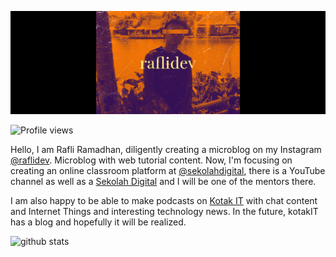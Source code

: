 ![](https://raw.githubusercontent.com/raflidev/raflidev/master/image/github-profile.jpg)

![Profile views](https://gpvc.arturio.dev/raflidev)

Hello, I am Rafli Ramadhan, diligently creating a microblog on my Instagram [@raflidev](https://instagram.com/raflidev). Microblog with web tutorial content. Now, I'm focusing on creating an online classroom platform at [@sekolahdigital](https://github.com/sekolahdigital), there is a YouTube channel as well as a [Sekolah Digital](https://www.youtube.com/channel/UCgt-sNzkXmyuRtoitRUo60g) and I will be one of the mentors there.

I am also happy to be able to make podcasts on [Kotak IT](https://kotakitpodcast.xyz/) with chat content and Internet Things and interesting technology news. In the future, kotakIT has a blog and hopefully it will be realized.

![github stats](https://github-readme-stats.vercel.app/api?username=raflidev&show_icons=true)

<!--
**raflidev/raflidev** is a ✨ _special_ ✨ repository because its `README.md` (this file) appears on your GitHub profile.

Here are some ideas to get you started:

- 🔭 I’m currently working on ...
- 🌱 I’m currently learning ...
- 👯 I’m looking to collaborate on ...
- 🤔 I’m looking for help with ...
- 💬 Ask me about ...
- 📫 How to reach me: ...
- 😄 Pronouns: ...
- ⚡ Fun fact: ...
-->
